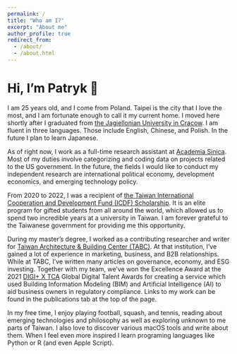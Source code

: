 ```yaml
---
permalink: /
title: "Who am I?"
excerpt: "About me"
author_profile: true
redirect_from: 
  - /about/
  - /about.html
---
```


# Hi, I’m Patryk 👋  

I am 25 years old, and I come from Poland. Taipei is the city that I love the most, and I am fortunate enough to call it my current home. I moved here shortly after I graduated from [the Jagiellonian University in Cracow](https://en.uj.edu.pl/en_GB/start). I am fluent in three languages. Those include English, Chinese, and Polish. In the future I plan to learn Japanese.  
  
As of right now, I work as a full-time research assistant at [Academia Sinica](https://www.sinica.edu.tw/en). Most of my duties involve categorizing and coding data on projects related to the US government. In the future, the fields I would like to conduct my independent research are international political economy, development economics, and emerging technology policy.  
  
From 2020 to 2022, I was a recipient of [the Taiwan International Cooperation and Development Fund (ICDF) Scholarship](https://www.icdf.org.tw/wSite/np?ctNode=31561&mp=2). It is an elite program for gifted students from all around the world, which allowed us to spend two incredible years at a university in Taiwan. I am forever grateful to the Taiwanese government for providing me this opportunity.  
  
During my master’s degree, I worked as a contributing researcher and writer for [Taiwan Architecture & Building Center (TABC)](https://www.tabc.org.tw/en/). At that institution, I’ve gained a lot of experience in marketing, business, and B2B relationships. While at TABC, I’ve written many articles on governance, economy, and ESG investing. Together with my team, we’ve won the Excellence Award at the 2021 [DIGI+ X TCA](https://www.talentcirculationalliance.org/all-alliance-partners-en/mofa) Global Digital Talent Awards for creating a service which used Building Information Modeling (BIM) and Artificial Intelligence (AI) to aid business owners in regulatory compliance. Links to my work can be found in the publications tab at the top of the page.  
  
In my free time, I enjoy playing football, squash, and tennis, reading about emerging technologies and philosophy as well as exploring unknown to me parts of Taiwan. I also love to discover various macOS tools and write about them. When I feel even more inspired I learn programing languages like Python or R (and even Apple Script).
